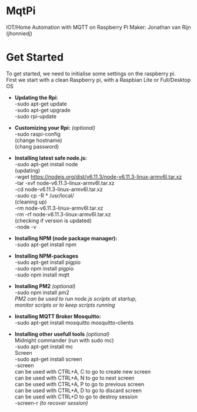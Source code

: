 # MqtPi
IOT/Home Automation with MQTT on Raspberry Pi
Maker: Jonathan van Rijn (jhonniedj)

Get Started
==============
To get started, we need to initialise some settings on the raspberry pi.
<br>First we start with a clean Raspberry pi, with a Raspbian Lite or Full/Desktop OS

- **Updating the Rpi**:
<br>-sudo apt-get update
<br>-sudo apt-get upgrade
<br>-sudo rpi-update

- **Customizing your Rpi:** *(optional)*
<br>-sudo raspi-config
<br>(change hostname)
<br>(chang password)

- **Installing latest safe node.js:**
<br>-sudo apt-get install node
<br>(updating)
<br>-wget https://nodejs.org/dist/v6.11.3/node-v6.11.3-linux-armv6l.tar.xz
<br>-tar -xvf node-v6.11.3-linux-armv6l.tar.xz
<br>-cd node-v6.11.3-linux-armv6l.tar.xz
<br>-sudo cp -R * /usr/local/
<br>(cleaning up)
<br>-rm node-v6.11.3-linux-armv6l.tar.xz
<br>-rm -rf node-v6.11.3-linux-armv6l.tar.xz
<br>(checking if version is updated)
<br>-node -v

- **Installing NPM (node package manager):**
<br>-sudo apt-get install npm
- **Installing NPM-packages**
<br>-sudo apt-get install pigpio
<br>-sudo npm install pigpio 
<br>-sudo npm install mqtt
- **Installing PM2** *(optional)*
<br>-sudo npm install pm2
<br>*PM2 can be used to run node.js scripts at startup,*
<br>*monitor scripts or to keep scripts running*

- **Installing MQTT Broker Mosquitto:**
<br>-sudo apt-get install mosquitto mosquitto-clients

- **Installing other usefull tools** *(optional)*
<br>Midnight commander (run with sudo mc)
<br>-sudo apt-get install mc
<br>Screen
<br>-sudo apt-get install screen
<br>-screen
<br>can be used with CTRL+A, C to go to create new screen
<br>can be used with CTRL+A, N to go to next screen
<br>can be used with CTRL+A, P to go to previous screen
<br>can be used with CTRL+A, D to go to discard screen
<br>can be used with CTRL+D to go to destroy session
<br>-screen-r *(to recover session)*
